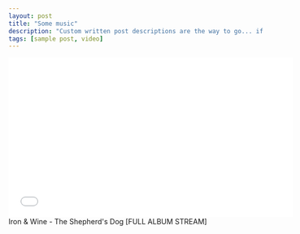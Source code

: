 ```yaml
---
layout: post
title: "Some music"
description: "Custom written post descriptions are the way to go... if you're not lazy."
tags: [sample post, video]
---
```


<iframe width="560" height="315" src="//www.youtube.com/watch?v=kw_dCRhWeTw&t=13s" frameborder="0"></iframe>
Iron & Wine - The Shepherd's Dog [FULL ALBUM STREAM]
